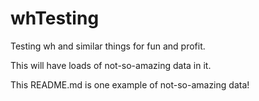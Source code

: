 # whTesting 

Testing wh and similar things for fun and profit.

This will have loads of not-so-amazing data in it.

This README.md is one example of not-so-amazing data!
